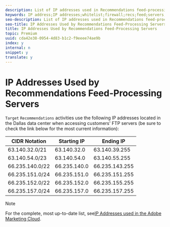 ```yaml
---
description: List of IP addresses used in Recommendations feed-processing servers located in the Dallas data center to help you configure your firewall to block IP addresses originating from Adobe servers.
keywords: IP address;IP addresses;whitelist;firewall;recs;feed;servers;adobe marketing cloud;recommendations
seo-description: List of IP addresses used in Recommendations feed-processing servers located in the Dallas data center to help you configure your firewall to block IP addresses originating from Adobe servers.
seo-title: IP Addresses Used by Recommendations Feed-Processing Servers
title: IP Addresses Used by Recommendations Feed-Processing Servers
topic: Premium
uuid: cda42e38-0954-4d83-b1c2-f9eeee74ae9b
index: y
internal: n
snippet: y
translate: y
---
```


# IP Addresses Used by Recommendations Feed-Processing Servers


`Target` `Recommendations` activities use the following IP addresses located in the Dallas data center when accessing customers' FTP servers (be sure to check the link below for the most current information): 


| CIDR Notation |Starting IP |Ending IP |
|---|---|---|
| 63.140.32.0/21 |63.140.32.0 |63.140.39.255 |
| 63.140.54.0/23 |63.140.54.0 |63.140.55.255 |
| 66.235.140.0/22 |66.235.140.0 |66.235.143.255 |
| 66.235.151.0/24 |66.235.151.0 |66.235.151.255 |
| 66.235.152.0/22 |66.235.152.0 |66.235.155.255 |
| 66.235.157.0/24 |66.235.157.0 |66.235.157.255 |


>[!NOTE]
>
>For the complete, most up-to-date list, see[IP Addresses used in the Adobe Marketing Cloud](https://helpx.adobe.com/analytics/kb/adobe-ip-addresses.html). 


